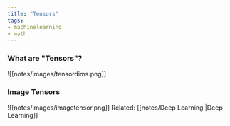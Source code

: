 ```yaml
---
title: "Tensors"
tags:
- machinelearning
- math
---
```


### What are "Tensors"?


![[notes/images/tensordims.png]]
### Image Tensors
![[notes/images/imagetensor.png]]
Related: [[notes/Deep Learning |Deep Learning]]